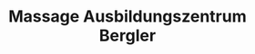 ---
title: "Massage Ausbildungszentrum Bergler"
url: /graz/massage-ausbildungszentrum-bergler/
shop: Massage
---